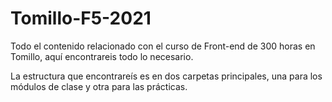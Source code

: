 # Tomillo-F5-2021
Todo el contenido relacionado con el curso de Front-end de 300 horas en Tomillo, aquí encontrareis todo lo necesario.


La estructura que encontrareís es en dos carpetas principales, una para los módulos de clase y otra para las prácticas.
